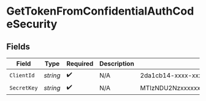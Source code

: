 # GetTokenFromConfidentialAuthCodeSecurity


## Fields

| Field                                       | Type                                        | Required                                    | Description                                 | Example                                     |
| ------------------------------------------- | ------------------------------------------- | ------------------------------------------- | ------------------------------------------- | ------------------------------------------- |
| `ClientId`                                  | *string*                                    | :heavy_check_mark:                          | N/A                                         | 2da1cb14-xxxx-xxxx-xxxx-5b7b40829e79        |
| `SecretKey`                                 | *string*                                    | :heavy_check_mark:                          | N/A                                         | MTIzNDU2Nzxxxxxxxxxxxxxxxxxxxxx0NTY3ODkwMTI |